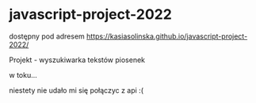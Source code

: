 # javascript-project-2022

dostępny pod adresem https://kasiasolinska.github.io/javascript-project-2022/

Projekt - wyszukiwarka tekstów piosenek 

w toku...

niestety nie udało mi się połączyc z api :(
